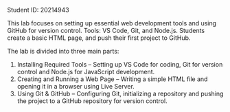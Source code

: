 Student ID: 20214943

This lab focuses on setting up essential web development tools and using GitHub for version control.
Tools:
VS Code, Git, and Node.js.
Students create a basic HTML page, and push their first project to GitHub.

The lab is divided into three main parts:

1. Installing Required Tools – Setting up VS Code for coding, Git for version control and Node.js for JavaScript development.
2. Creating and Running a Web Page – Writing a simple HTML file and opening it in a browser using Live Server.
3. Using Git & GitHub – Configuring Git, initializing a repository and pushing the project to a GitHub repository for version control.
